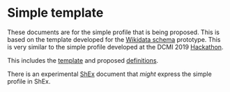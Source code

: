 # Simple template

These documents are for the simple profile that is being proposed. This is based on the template developed for the [Wikidata schema](/prototypes/wikidata_painting) prototype. This is very similar to the simple profile developed at the DCMI 2019 [Hackathon](/prototypes/simpleFromHackathon). 

This includes the [template](simpleTemplate.csv) and proposed [definitions](definitions.md).

There is an experimental [ShEx](shex4simple.txt) document that *might* express the simple profile in ShEx. 
